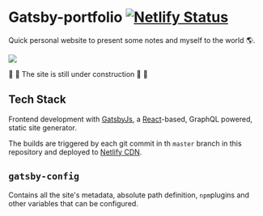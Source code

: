 # Gatsby-portfolio [![Netlify Status](https://api.netlify.com/api/v1/badges/72f94f3e-cedc-42f9-a2ad-c37a91e78c70/deploy-status)](https://app.netlify.com/sites/reverent-turing-e9ef76/deploys)

Quick personal website to present some notes and myself to the world :earth_americas:.

![](https://media1.tenor.com/images/6eaab0d39bd1afa7be8985eb7ac2d28b/tenor.gif?itemid=4108687)

 :hammer: :construction: The site is still under construction :construction: :hammer:

## Tech Stack 

Frontend development with [GatsbyJs](https://www.gatsbyjs.org/), a [React](https://reactjs.org/)-based, GraphQL powered, static site generator.

The builds are triggered by each git commit in th `master` branch in this repository and deployed to [Netlify CDN](https://www.netlify.com/). 

## `gatsby-config` 
Contains all the site's metadata, absolute path definition, `npm`plugins and other variables that can be configured. 

